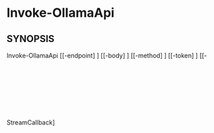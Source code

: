 ﻿---
external help file: powershai-help.xml
schema: 2.0.0
powershai: true
---

# Invoke-OllamaApi

## SYNOPSIS <!--!= @#Synop !-->

Invoke-OllamaApi [[-endpoint] <Object>] [[-body] <Object>] [[-method] <Object>] [[-token] <Object>] [[-StreamCallback] <Object>] [<CommonParameters>]


## SYNTAX <!--!= @#Syntax !-->

```
Invoke-OllamaApi [[-endpoint] <Object>] [[-body] <Object>] [[-method] <Object>] [[-token] <Object>] [[-StreamCallback] <Object>] [<CommonParameters>]
```

## PARAMETERS <!--!= @#Params !-->

### -StreamCallback

```yml
Parameter Set: (All)
Type: Object
Aliases: 
Accepted Values: 
Required: false
Position: 4
Default Value: 
Accept pipeline input: false
Accept wildcard characters: 
```

### -body

```yml
Parameter Set: (All)
Type: Object
Aliases: 
Accepted Values: 
Required: false
Position: 1
Default Value: 
Accept pipeline input: false
Accept wildcard characters: 
```

### -endpoint

```yml
Parameter Set: (All)
Type: Object
Aliases: 
Accepted Values: 
Required: false
Position: 0
Default Value: 
Accept pipeline input: false
Accept wildcard characters: 
```

### -method

```yml
Parameter Set: (All)
Type: Object
Aliases: 
Accepted Values: 
Required: false
Position: 2
Default Value: 
Accept pipeline input: false
Accept wildcard characters: 
```

### -token

```yml
Parameter Set: (All)
Type: Object
Aliases: 
Accepted Values: 
Required: false
Position: 3
Default Value: 
Accept pipeline input: false
Accept wildcard characters: 
```


<!--PowershaiAiDocBlockStart-->
_Traduit automatiquement en utilisant PowershAI et IA._
<!--PowershaiAiDocBlockEnd-->
